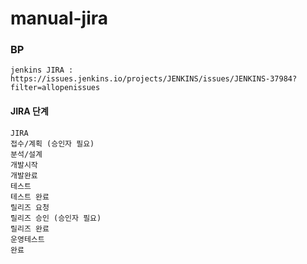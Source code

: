 # manual-jira

### BP
```
jenkins JIRA :
https://issues.jenkins.io/projects/JENKINS/issues/JENKINS-37984?filter=allopenissues
```

#### JIRA 단계
```
JIRA
접수/계획 (승인자 필요)
분석/설계
개발시작
개발완료
테스트
테스트 완료
릴리즈 요청
릴리즈 승인 (승인자 필요)
릴리즈 완료
운영테스트
완료
```
